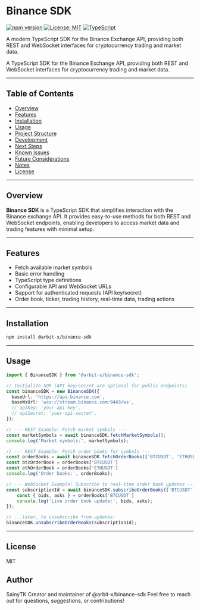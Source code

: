 # Binance SDK

[![npm version](https://img.shields.io/npm/v/@arbit-x/binance-sdk.svg)](https://www.npmjs.com/package/@arbit-x/binance-sdk)
[![License: MIT](https://img.shields.io/badge/License-MIT-yellow.svg)](https://opensource.org/licenses/MIT)
[![TypeScript](https://img.shields.io/badge/TypeScript-Ready-blue.svg)](https://www.typescriptlang.org/)

A modern TypeScript SDK for the Binance Exchange API, providing both REST and WebSocket interfaces for cryptocurrency trading and market data.

A TypeScript SDK for the Binance Exchange API, providing both REST and WebSocket interfaces for cryptocurrency trading and market data.

---

## Table of Contents

- [Overview](#overview)
- [Features](#features)
- [Installation](#installation)
- [Usage](#usage)
- [Project Structure](#project-structure)
- [Development](#development)
- [Next Steps](#next-steps)
- [Known Issues](#known-issues)
- [Future Considerations](#future-considerations)
- [Notes](#notes)
- [License](#license)

---

## Overview

**Binance SDK** is a TypeScript SDK that simplifies interaction with the Binance exchange API. It provides easy-to-use methods for both REST and WebSocket endpoints, enabling developers to access market data and trading features with minimal setup.

---

## Features

- Fetch available market symbols
- Basic error handling
- TypeScript type definitions
- Configurable API and WebSocket URLs
- Support for authenticated requests (API key/secret)
- Order book, ticker, trading history, real-time data, trading actions

---

## Installation
```bash
npm install @arbit-x/binance-sdk
```

---

## Usage

```typescript
import { BinanceSDK } from '@arbit-x/binance-sdk';

// Initialize SDK (API key/secret are optional for public endpoints)
const binanceSDK = new BinanceSDK({
  baseUrl: 'https://api.binance.com',
  baseWsUrl: 'wss://stream.binance.com:9443/ws',
  // apiKey: 'your-api-key',
  // apiSecret: 'your-api-secret',
});

// --- REST Example: Fetch market symbols ---
const marketSymbols = await binanceSDK.fetchMarketSymbols();
console.log('Market symbols:', marketSymbols);

// --- REST Example: Fetch order books for symbols ---
const orderBooks = await binanceSDK.fetchOrderBooks(['BTCUSDT', 'ETHUSDT']);
const btcOrderBook = orderBooks['BTCUSDT']
const ethOrderBook = orderBooks['ETHUSDT']
console.log('Order books:', orderBooks);

// --- WebSocket Example: Subscribe to real-time order book updates ---
const subscriptionId = await binanceSDK.subscribeOrderBooks(['BTCUSDT'], (orderBooks) => {
    const { bids, asks } = orderBooks['BTCUSDT']
    console.log('Live order book update:', bids, asks);
});

// ...later, to unsubscribe from updates:
binanceSDK.unsubscribeOrderBooks(subscriptionId);
```

---

## License

MIT

## Author
SainyTK
Creator and maintainer of @arbit-x/binance-sdk
Feel free to reach out for questions, suggestions, or contributions!

